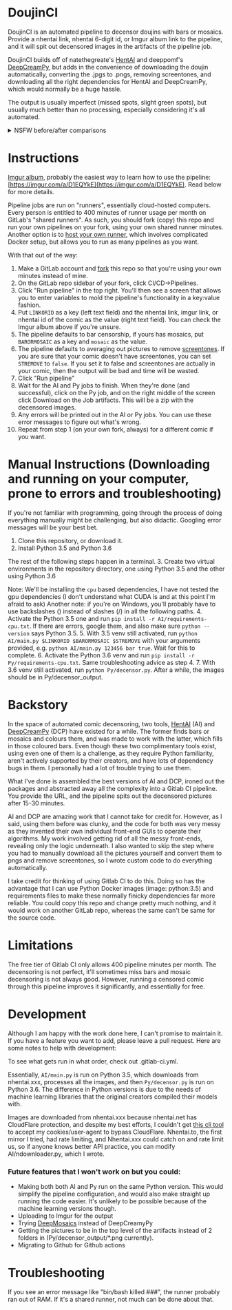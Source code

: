 # DoujinCI

DoujinCI is an automated pipeline to decensor doujins with bars or mosaics. Provide a nhentai link, nhentai 6-digit id, or Imgur album link to the pipeline, and it will spit out decensored images in the artifacts of the pipeline job.

DoujinCI builds off of natethegreate's [HentAI](https://github.com/natethegreate/hent-AI) and deeppomf's [DeepCreamPy](https://portrait.gitee.com/1436159772/DeepCreamPy/tree/master), but adds in the convenience of
downloading the doujin automatically, converting the .jpgs to .pngs, removing screentones, and downloading all the right dependencies for HentAI and DeepCreamPy,
which would normally be a huge hassle.

The output is usually imperfect (missed spots, slight green spots), but usually much better than no processing, especially considering it's all automated.


<details markdown="1">
<summary>NSFW before/after comparisons</summary>
Bars:

![](comparison_images/357477-24.jpg)

Mosaics:

![](comparison_images/366224-26.jpg)
<br>

</details>

# Instructions
[Imgur album](https://imgur.com/a/D1EQYkE), probably the easiest way to learn how to use the pipeline: [https://imgur.com/a/D1EQYkE](https://imgur.com/a/D1EQYkE). Read below for more details.

Pipeline jobs are run on "runners", essentially cloud-hosted computers. Every person is entitled to 400 minutes of runner usage per month on GitLab's "shared runners". As such, you should fork (copy) this repo and run your own
pipelines on your fork, using your own shared runner minutes. Another option is to [host your own runner](https://docs.gitlab.com/runner/), which involves complicated Docker setup, but allows you to run as many pipelines as you want.

With that out of the way:

1. Make a GitLab account and [fork](https://docs.gitlab.com/ee/user/project/repository/forking_workflow.html) this repo so that you're using your own minutes instead of mine. 
2. On the GitLab repo sidebar of your fork, click CI/CD->Pipelines. 
3. Click "Run pipeline" in the top right. You'll then see a screen that allows you to enter variables to mold the pipeline's functionality in a key:value fashion.
4. Put `LINKORID` as a key (left text field) and the nhentai link, imgur link, or nhentai id of the comic as the value (right text field). You can check the Imgur album above if you're unsure.
5. The pipeline defaults to bar censorship, if yours has mosaics, put `BARORMOSAIC` as a key and `mosaic` as the value.
6. The pipeline defaults to averaging out pictures to remove [screentones](https://en.wikipedia.org/wiki/Screentone). If you are sure that your comic
doesn't have screentones, you can set `STREMOVE` to `false`. If you set it to false and screentones are actually in your comic, then the output will be bad and time will be wasted.
7. Click "Run pipeline"
8. Wait for the AI and Py jobs to finish. When they're done (and successful), click on the Py job, and on the right middle of the screen
click Download on the Job artifacts. This will be a zip with the decensored images. 
9. Any errors will be printed out in the AI or Py jobs. You can use these error messages to figure out what's wrong.
10. Repeat from step 1 (on your own fork, always) for a different comic if you want.

# Manual Instructions (Downloading and running on your computer, prone to errors and troubleshooting)
If you're not familiar with programming, going through the process of doing everything manually might be challenging, but also 
didactic. Googling error messages will be your best bet.

1. Clone this repository, or download it. 
2. Install Python 3.5 and Python 3.6

The rest of the following steps happen in a terminal.
3. Create two virtual environments in the repository directory, one using Python 3.5 and the other using Python 3.6

Note: We'll be installing the `cpu` based dependencies, I have not tested the gpu dependencies (I don't understand what CUDA is and at this point I'm afraid to ask)
Another note: if you're on Windows, you'll probably have to use backslashes (\) instead of slashes (/) in all the following paths. 
4. Activate the Python 3.5 one and run `pip install -r AI/requirements-cpu.txt`. If there are errors, google them, and also make sure `python --version` says Python 3.5.
5. With 3.5 venv still activated, run `python AI/main.py $LINKORID $BARORMOSAIC $STREMOVE` with your arguments provided, e.g. `python AI/main.py 123456 bar true`. Wait for this to complete.
6. Activate the Python 3.6 venv and run `pip install -r Py/requirements-cpu.txt`. Same troubleshooting advice as step 4.
7. With 3.6 venv still activated, run `python Py/decensor.py`. After a while, the images should be in Py/decensor_output.

# Backstory
In the space of automated comic decensoring, two tools, [HentAI](https://github.com/natethegreate/hent-AI) (AI) and [DeepCreamPy](https://portrait.gitee.com/1436159772/DeepCreamPy/tree/master) (DCP) have existed for a while. The former 
finds bars or mosaics and colours them, and was made to work with the latter, which
fills in those coloured bars. Even though these two complimentary tools exist, using even one of them is a challenge,
as they require Python familiarity, aren't actively supported by their creators, and have lots of dependency bugs in them. I personally had a lot of trouble trying to use them.

What I've done is assembled the best versions of AI and DCP, ironed out the packages and abstracted away all the complexity into a Gitlab CI pipeline. You provide the URL,
and the pipeline spits out the decensored pictures after 15-30 minutes. 

AI and DCP are amazing work that I cannot take for credit for. However, as I said, using them before was clunky, and the code
for both was very messy as they invented their own individual front-end GUIs to operate their algorithms. My work involved
getting rid of all the messy front-ends, revealing only the logic underneath. I also wanted to skip the step where you had to manually
download all the pictures yourself and convert them to pngs and remove screentones, so I wrote custom code to do everything automatically.

I take credit for thinking of using Gitlab CI to do this. Doing so has the advantage that
I can use Python Docker images (image: python:3.5) and requirements files to make these normally finicky dependencies far more reliable.
You could copy this repo and change pretty much nothing, and it would work on another GitLab repo, whereas the same can't be same for the source code.

# Limitations
The free tier of Gitlab CI only allows 400 pipeline minutes per month. 
The decensoring is not perfect, it'll sometimes miss bars and mosaic decensoring is not always good. However, running a censored
comic through this pipeline improves it significantly, and essentially for free.


# Development
Although I am happy with the work done here, I can't promise to maintain it. If you have a feature you want to add, please leave a pull request.
Here are some notes to help with development:

To see what gets run in what order, check out .gitlab-ci.yml. 

Essentially, `AI/main.py` is run on Python 3.5, which downloads from nhentai.xxx, processes all the images, and then `Py/decensor.py` is run on Python 3.6. 
The difference in Python versions is due to the needs of machine learning libraries that the original creators compiled their models with.

Images are downloaded from nhentai.xxx because nhentai.net has CloudFlare protection, and despite my best efforts, I couldn't get [this cli tool](https://pypi.org/project/nhentai/) to accept my cookies/user-agent to bypass CloudFlare.
Nhentai.to, the first mirror I tried, had rate limiting, and Nhentai.xxx could catch on and rate limit us, so if anyone knows better API practice, you can modify AI/ndownloader.py, which I wrote.

### Future features that I won't work on but you could:
- Making both both AI and Py run on the same Python version. This would simplify the pipeline configuration,
and would also make straight up running the code easier. It's unlikely to be possible because of the machine learning versions though.
- Uploading to Imgur for the output
- Trying [DeepMosaics](https://github.com/HypoX64/DeepMosaics) instead of DeepCreamyPy
- Getting the pictures to be in the top level of the artifacts instead of 2 folders in (Py/decensor_output/*.png currently).
- Migrating to Github for Github actions
# Troubleshooting
If you see an error message like "bin/bash killed ###", the runner probably ran out of RAM. If it's a shared runner, not much can be done about that.
